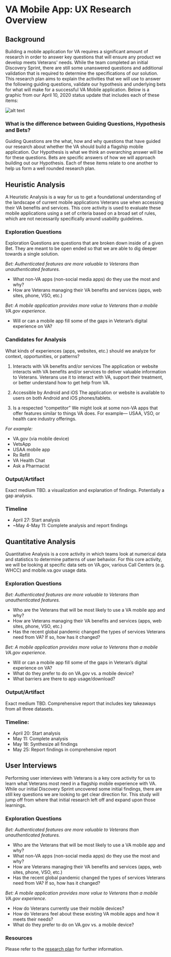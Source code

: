 # VA Mobile App: UX Research Overview

## Background

Building a mobile application for VA requires a significant amount of research in order to answer key questions that will ensure any product we develop meets Veterans' needs. While the team completed an initial Discovery Sprint, there are still some unanswered questions and additional validation that is required to determine the specifications of our solution.
This research plan aims to explain the activities that we will use to answer the following guiding questions, validate our hypothesis and underlying bets for what will make for a successful VA Mobile application. Below is a graphic from our April 10, 2020 status update that includes each of these items:

![alt text](https://user-images.githubusercontent.com/7320097/82942015-5aacaa80-9f65-11ea-8699-64083081be7e.png "Diagram")




### What is the difference between Guiding Questions, Hypothesis and Bets?

Guiding Questions are the what, how and why questions that have guided our research about whether the VA should build a flagship mobile application. Our Hypothesis is what we think an overarching answer will be for these questions. Bets are specific answers of how we will approach building out our Hypothesis. Each of these items relate to one another to help us form a well rounded research plan.

## Heuristic Analysis

A Heuristic Analysis is a way for us to get a foundational understanding of the landscape of current mobile applications Veterans use when accessing their VA benefits and services. This core activity is used to evaluate these mobile applications using a set of criteria based on a broad set of rules, which are not necessarily specifically around usability guidelines.

### Exploration Questions

Exploration Questions are questions that are broken down inside of a given Bet. They are meant to be open ended so that we are able to dig deeper towards a single solution.

_Bet: Authenticated features are more valuable to Veterans than unauthenticated features._
- What non-VA apps (non-social media apps) do they use the most and why?
- How are Veterans managing their VA benefits and services (apps, web sites, phone, VSO, etc.)

_Bet: A mobile application provides more value to Veterans than a mobile VA.gov experience._
- Will or can a mobile app fill some of the gaps in Veteran’s digital experience on VA?

### Candidates for Analysis 
What kinds of experiences (apps, websites, etc.) should we analyze for context, opportunities, or patterns?
1. Interacts with VA benefits and/or services
The application or website interacts with VA benefits and/or services to deliver valuable information to Veterans. Veterans use it to interact with VA, support their treatment, or better understand how to get help from VA.

2. Accessible by Android and iOS
The application or website is available to users on both Android and iOS phones/tablets.

3. Is a respected “competitor”
We might look at some non-VA apps that offer features similar to things VA does. For example— USAA, VSO, or health care industry offerings.

*For example:*
- VA.gov (via mobile device)
- VetsApp
- USAA mobile app
- Rx Refill
- VA Health Chat
- Ask a Pharmacist

### Output/Artifact
Exact medium TBD. a visualization and explanation of findings. Potentially a gap analysis.

### Timeline
- April 27: Start analysis
- ~May 4-May 11: Complete analysis and report findings

## Quantitative Analysis
Quantitative Analysis is a core activity in which teams look at numerical data and statistics to determine patterns of user behavior. For this core activity, we will be looking at specific data sets on VA.gov, various Call Centers (e.g. WHCC) and mobile.va.gov usage data.

### Exploration Questions
_Bet: Authenticated features are more valuable to Veterans than unauthenticated features._
- Who are the Veterans that will be most likely to use a VA mobile app and why?
- How are Veterans managing their VA benefits and services (apps, web sites, phone, VSO, etc.)
- Has the recent global pandemic changed the types of services Veterans need from VA? If so, how has it changed?

_Bet: A mobile application provides more value to Veterans than a mobile VA.gov experience._
- Will or can a mobile app fill some of the gaps in Veteran’s digital experience on VA?
- What do they prefer to do on VA.gov vs. a mobile device?
- What barriers are there to app usage/download?

### Output/Artifact
Exact medium TBD. Comprehensive report that includes key takeaways from all three datasets. 

### Timeline:
- April 20: Start analysis
- May 11: Complete analysis
- May 18: Synthesize all findings
- May 25: Report findings in comprehensive report

## User Interviews
Performing user interviews with Veterans is a key core activity for us to learn what Veterans most need in a flagship mobile experience with VA. While our initial Discovery Sprint uncovered some initial findings, there are still key questions we are looking to get clear direction for. This study will jump off from where that initial research left off and expand upon those learnings.

### Exploration Questions
_Bet: Authenticated features are more valuable to Veterans than unauthenticated features._
- Who are the Veterans that will be most likely to use a VA mobile app and why?
- What non-VA apps (non-social media apps) do they use the most and why?
- How are Veterans managing their VA benefits and services (apps, web sites, phone, VSO, etc.)
- Has the recent global pandemic changed the types of services Veterans need from VA? If so, how has it changed?

_Bet: A mobile application provides more value to Veterans than a mobile VA.gov experience._
- How do Veterans currently use their mobile devices?
- How do Veterans feel about these existing VA mobile apps and how it meets their needs?
- What do they prefer to do on VA.gov vs. a mobile device?

### Resources
Please refer to the [research plan](https://github.com/department-of-veterans-affairs/va.gov-team/blob/master/products/va-mobile-app/research/ux/mobile-app-MVP/discovery-sprint/veteran-desirability/research-plan.md) for further information. 









